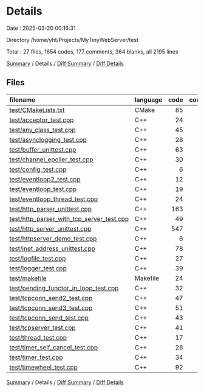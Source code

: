 # Details

Date : 2025-03-20 00:16:31

Directory /home/yht/Projects/MyTinyWebServer/test

Total : 27 files,  1654 codes, 177 comments, 364 blanks, all 2195 lines

[Summary](results.md) / Details / [Diff Summary](diff.md) / [Diff Details](diff-details.md)

## Files
| filename | language | code | comment | blank | total |
| :--- | :--- | ---: | ---: | ---: | ---: |
| [test/CMakeLists.txt](/test/CMakeLists.txt) | CMake | 85 | 0 | 26 | 111 |
| [test/acceptor\_test.cpp](/test/acceptor_test.cpp) | C++ | 24 | 0 | 5 | 29 |
| [test/any\_class\_test.cpp](/test/any_class_test.cpp) | C++ | 45 | 0 | 5 | 50 |
| [test/asynclogging\_test.cpp](/test/asynclogging_test.cpp) | C++ | 28 | 3 | 10 | 41 |
| [test/buffer\_unittest.cpp](/test/buffer_unittest.cpp) | C++ | 63 | 73 | 29 | 165 |
| [test/channel\_epoller\_test.cpp](/test/channel_epoller_test.cpp) | C++ | 30 | 3 | 9 | 42 |
| [test/config\_test.cpp](/test/config_test.cpp) | C++ | 6 | 0 | 2 | 8 |
| [test/eventloop2\_test.cpp](/test/eventloop2_test.cpp) | C++ | 12 | 1 | 5 | 18 |
| [test/eventloop\_test.cpp](/test/eventloop_test.cpp) | C++ | 19 | 0 | 3 | 22 |
| [test/eventloop\_thread\_test.cpp](/test/eventloop_thread_test.cpp) | C++ | 24 | 1 | 6 | 31 |
| [test/http\_parser\_unittest.cpp](/test/http_parser_unittest.cpp) | C++ | 163 | 24 | 33 | 220 |
| [test/http\_parser\_with\_tcp\_server\_test.cpp](/test/http_parser_with_tcp_server_test.cpp) | C++ | 49 | 2 | 12 | 63 |
| [test/http\_server\_unittest.cpp](/test/http_server_unittest.cpp) | C++ | 547 | 35 | 82 | 664 |
| [test/httpserver\_demo\_test.cpp](/test/httpserver_demo_test.cpp) | C++ | 6 | 0 | 1 | 7 |
| [test/inet\_address\_unittest.cpp](/test/inet_address_unittest.cpp) | C++ | 78 | 5 | 29 | 112 |
| [test/logfile\_test.cpp](/test/logfile_test.cpp) | C++ | 27 | 0 | 9 | 36 |
| [test/logger\_test.cpp](/test/logger_test.cpp) | C++ | 39 | 0 | 6 | 45 |
| [test/makefile](/test/makefile) | Makefile | 24 | 9 | 12 | 45 |
| [test/pending\_functor\_in\_loop\_test.cpp](/test/pending_functor_in_loop_test.cpp) | C++ | 32 | 1 | 10 | 43 |
| [test/tcpconn\_send2\_test.cpp](/test/tcpconn_send2_test.cpp) | C++ | 47 | 1 | 9 | 57 |
| [test/tcpconn\_send3\_test.cpp](/test/tcpconn_send3_test.cpp) | C++ | 51 | 1 | 9 | 61 |
| [test/tcpconn\_send\_test.cpp](/test/tcpconn_send_test.cpp) | C++ | 43 | 1 | 9 | 53 |
| [test/tcpserver\_test.cpp](/test/tcpserver_test.cpp) | C++ | 41 | 1 | 8 | 50 |
| [test/thread\_test.cpp](/test/thread_test.cpp) | C++ | 17 | 5 | 5 | 27 |
| [test/timer\_self\_cancel\_test.cpp](/test/timer_self_cancel_test.cpp) | C++ | 28 | 0 | 5 | 33 |
| [test/timer\_test.cpp](/test/timer_test.cpp) | C++ | 34 | 0 | 7 | 41 |
| [test/timewheel\_test.cpp](/test/timewheel_test.cpp) | C++ | 92 | 11 | 18 | 121 |

[Summary](results.md) / Details / [Diff Summary](diff.md) / [Diff Details](diff-details.md)